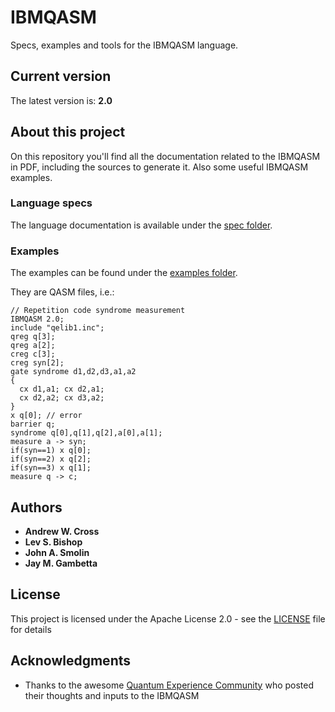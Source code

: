 # IBMQASM
Specs, examples and tools for the IBMQASM language.

## Current version

The latest version is: __2.0__

## About this project
On this repository you'll find all the documentation related to the IBMQASM in PDF, including the sources to generate it. Also some useful IBMQASM examples.

### Language specs

The language documentation is available under the [spec folder](https://github.com/IBMQuantum/QASM/tree/master/spec).

### Examples

The examples can be found under the [examples folder](https://github.com/IBMQuantum/QASM/tree/master/examples).

They are QASM files, i.e.:
```
// Repetition code syndrome measurement
IBMQASM 2.0;
include "qelib1.inc";
qreg q[3];
qreg a[2];
creg c[3];
creg syn[2];
gate syndrome d1,d2,d3,a1,a2 
{ 
  cx d1,a1; cx d2,a1; 
  cx d2,a2; cx d3,a2; 
}
x q[0]; // error
barrier q;
syndrome q[0],q[1],q[2],a[0],a[1];
measure a -> syn;
if(syn==1) x q[0];
if(syn==2) x q[2];
if(syn==3) x q[1];
measure q -> c;
```

## Authors
* **Andrew W. Cross** 
* **Lev S. Bishop**
* **John A. Smolin**
* **Jay M. Gambetta**

## License

This project is licensed under the Apache License 2.0 - see the [LICENSE](LICENSE) file for details

## Acknowledgments

* Thanks to the awesome [Quantum Experience Community](https://quantumexperience.ng.bluemix.net) who posted their thoughts and inputs to the IBMQASM

